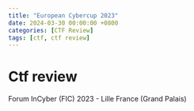```yaml
---
title: "European Cybercup 2023"
date: 2024-03-30 00:00:00 +0800
categories: [CTF Review]
tags: [ctf, ctf review]
---
```


# Ctf review

Forum InCyber (FIC) 2023 - Lille France (Grand Palais)
